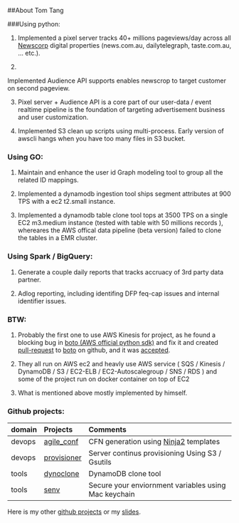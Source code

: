 ##About Tom Tang


###Using python:

1. Implemented a pixel server tracks 40+ millions pageviews/day across all [Newscorp](http://www.newscorpaustralia.com) digital properties (news.com.au, dailytelegraph, taste.com.au, ... etc.).

2. 
Implemented Audience API supports enables newscrop to target customer on second pageview.

3. Pixel server + Audience API is a core part of our user-data / event realtime pipeline is the foundation of targeting advertisement business and user customization.

4. Implemented S3 clean up scripts using multi-process. Early version of awscli hangs when you have too many files in S3 bucket.

### Using GO:

1. Maintain and enhance the user id Graph modeling tool to group all the related ID mappings.

2. Implemented a dynamodb ingestion tool ships segment attributes at 900 TPS with a ec2 t2.small instance.

3. Implemented a dynamodb table clone tool tops at 3500 TPS on a single EC2 m3.medium instance (tested with table with 50 millions records ), whereares the AWS offical data pipeline (beta version) failed to clone the tables in a EMR cluster.

### Using Spark / BigQuery:

1. Generate a couple daily reports that tracks accruacy of 3rd party data partner.

2. Adlog reporting, including identifing DFP feq-cap issues and internal identifier issues.

### BTW:

1. Probably the first one to use AWS Kinesis for project, as he found a blocking bug in [boto (AWS official python sdk)](https://github.com/boto/boto) and fix it and created [pull-request](https://github.com/boto/boto/pull/2434) to [boto](https://github.com/boto/boto) on github, and it was [accepted](https://github.com/boto/boto/pull/2434).

2. They all run on AWS ec2 and heavly use AWS service ( SQS / Kinesis / DynamoDB / S3 / EC2-ELB / EC2-Autoscalegroup / SNS / RDS ) and some of the project run on docker container on top of EC2

3. What is mentioned above mostly implemented by himself.


### Github projects:

| domain | Projects | Comments  |
|------|:----|:---|
| devops |   [agile_conf](https://github.com/tly1980/agile_conf) |  CFN generation using [Ninja2](http://jinja.pocoo.org) templates |
| devops | [provisioner](https://github.com/tly1980/provisioner)  | Server continus provisioning Using S3 / Gsutils  |
| tools | [dynoclone](https://github.com/tly1980/dynoclone)  | DynamoDB clone tool |
| tools | [senv](https://github.com/tly1980/dynoclone)  | Secure your enviornment variables using Mac keychain |

Here is my other [github projects](http://github.com/tly1980/) or my [slides](https://slides.com/liyingtang).


